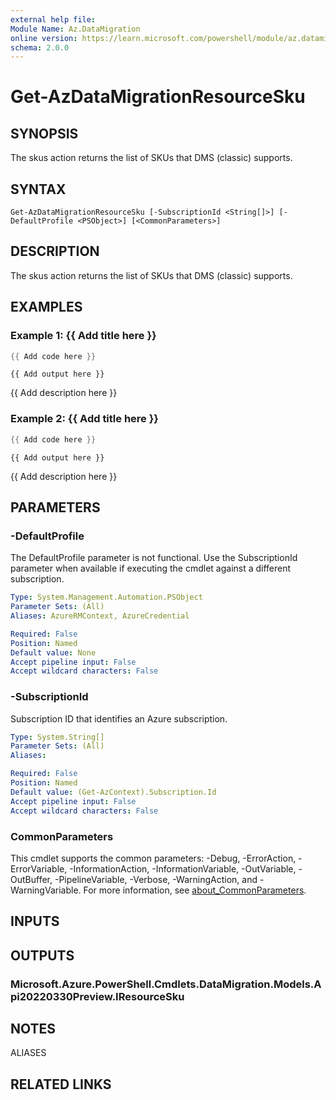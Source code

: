 ```yaml
---
external help file:
Module Name: Az.DataMigration
online version: https://learn.microsoft.com/powershell/module/az.datamigration/get-azdatamigrationresourcesku
schema: 2.0.0
---
```


# Get-AzDataMigrationResourceSku

## SYNOPSIS
The skus action returns the list of SKUs that DMS (classic) supports.

## SYNTAX

```
Get-AzDataMigrationResourceSku [-SubscriptionId <String[]>] [-DefaultProfile <PSObject>] [<CommonParameters>]
```

## DESCRIPTION
The skus action returns the list of SKUs that DMS (classic) supports.

## EXAMPLES

### Example 1: {{ Add title here }}
```powershell
{{ Add code here }}
```

```output
{{ Add output here }}
```

{{ Add description here }}

### Example 2: {{ Add title here }}
```powershell
{{ Add code here }}
```

```output
{{ Add output here }}
```

{{ Add description here }}

## PARAMETERS

### -DefaultProfile
The DefaultProfile parameter is not functional.
Use the SubscriptionId parameter when available if executing the cmdlet against a different subscription.

```yaml
Type: System.Management.Automation.PSObject
Parameter Sets: (All)
Aliases: AzureRMContext, AzureCredential

Required: False
Position: Named
Default value: None
Accept pipeline input: False
Accept wildcard characters: False
```

### -SubscriptionId
Subscription ID that identifies an Azure subscription.

```yaml
Type: System.String[]
Parameter Sets: (All)
Aliases:

Required: False
Position: Named
Default value: (Get-AzContext).Subscription.Id
Accept pipeline input: False
Accept wildcard characters: False
```

### CommonParameters
This cmdlet supports the common parameters: -Debug, -ErrorAction, -ErrorVariable, -InformationAction, -InformationVariable, -OutVariable, -OutBuffer, -PipelineVariable, -Verbose, -WarningAction, and -WarningVariable. For more information, see [about_CommonParameters](http://go.microsoft.com/fwlink/?LinkID=113216).

## INPUTS

## OUTPUTS

### Microsoft.Azure.PowerShell.Cmdlets.DataMigration.Models.Api20220330Preview.IResourceSku

## NOTES

ALIASES

## RELATED LINKS

